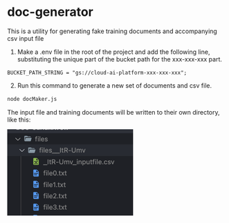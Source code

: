 # doc-generator

This is a utility for generating fake training documents and accompanying csv input file

1. Make a .env file in the root of the project and add the following line, substituting the unique part of the bucket path for the xxx-xxx-xxx part.

```.env
BUCKET_PATH_STRING = "gs://cloud-ai-platform-xxx-xxx-xxx";
```

2. Run this command to generate a new set of documents and csv file.

```bash
node docMaker.js
```

The input file and training documents will be written to their own directory, like this:

![files](./pic.png)